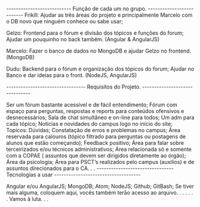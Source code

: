 --------------------------- Função de cada um no grupo. --------------------------
Frikill:
Ajudar as três áreas do projeto e principalmente Marcelo com o DB novo que ninguém conhece ou sabe usar;

Gelzo:
Frontend para o fórum e divisão dos tópicos e funções do forum;
Ajudar um pouquinho no back também.
(Angular & AngularJS)

Marcelo:
Fazer o banco de dados no MongoDB e ajudar Gelzo no frontend.
(MongoDB)

Dudu:
Backend para o fórum e organização dos tópicos do forum;
Ajudar no Banco e dar ideias para o front.
(NodeJS, AngularJS)



--------------------------------- Requisitos do Projeto. -------------------------------

Ser um fórum bastante acessível e de fácil entendimento;
Fórum com espaço para perguntas, respostas e reports para conteúdos ofensivos e desnecessários;
Sala de chat simultâneo e on-line para todos;
Um adm para cada tópico;
Notícias e novidades do campus logo no início do site;
Topicos:
Dúvidas;
Constatação de erros e problemas no campus;
Área reservada para calouros (tópico filtrado para perguntas ou postagens de alunos que estão começando);
Feedback positivo;
Área para falar sobre terceirizados e/ou técnicos administrativos;
Área relacionada só e somente com a COPAE ( assuntos que devem ser dirigidos diretamente ao órgão);
Área da psicologia;
Área para PSCT’s realizados pelo campus (auxilios) e de assuntos direcionados para o CA.
.
.
-------------------------------- Tecnologias a usar ------------------------------------

Angular e/ou AngularJS;
MongoDB;
Atom;
NodeJS;
Github;
GitBash;
Se tiver mais alguma, coloquem aqui, vocês também terão acesso ao arquivo.
.
.
.
.
.
.
Vamos à luta.
.
.
